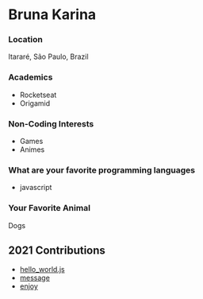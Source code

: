 # Bruna Karina

### Location

Itararé, São Paulo, Brazil


### Academics

- Rocketseat
- Origamid

### Non-Coding Interests

- Games
- Animes

### What are your favorite programming languages

- javascript

### Your Favorite Animal

Dogs

## 2021 Contributions
- [hello_world.js](../2021/brunakarina/hello_world.js)
- [message](../2021/brunakarina/message.md)
- [enjoy](../2021/brunakarina/enjoy.md)